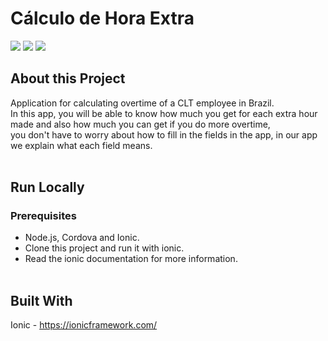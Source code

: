 # Cálculo de Hora Extra

<div>
  <img src="https://play-lh.googleusercontent.com/-7wxJIez-owlTkyfqp1cSObWV7QZFb53zGyXek1JqVh58hHvxNL-NC1CXVYnb8KNcY0=w720-h310-rw">
  <img src="https://play-lh.googleusercontent.com/agBO8K22GcrzDqsLCAxYcXe0WA9FV5LwLd_8RyYHV7GEwCw8uoDef9jzHiOixGxxJQ=w720-h310-rw">
  <img src="https://play-lh.googleusercontent.com/lciqdsCJfhKN_jIEolFT-Qyjjt44nln6AToyQwB3F5xSNT3rHfzLoFHukhVoMX6hElw=w720-h310-rw">
</div>

## About this Project
Application for calculating overtime of a CLT employee in Brazil.<br/>
In this app, you will be able to know how much you get for each extra hour made and also how much you can get if you do more overtime,<br/>
you don't have to worry about how to fill in the fields in the app, in our app we explain what each field means.
<br/>
<br/>

## Run Locally

### Prerequisites
 - Node.js, Cordova and Ionic.<br/>
 - Clone this project and run it with ionic.<br/>
 - Read the ionic documentation for more information.<br/><br/>

## Built With
Ionic - https://ionicframework.com/

